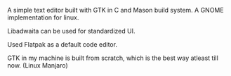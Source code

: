 A simple text editor built with GTK in C and Mason build system. A GNOME implementation for linux.

Libadwaita can be used for standardized UI.

Used Flatpak as a default code editor.

GTK in my machine is built from scratch, which is the best way atleast till now. (Linux Manjaro)

